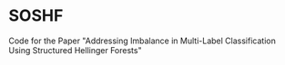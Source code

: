 # SOSHF
Code for the Paper "Addressing Imbalance in Multi-Label Classification Using Structured Hellinger Forests"
